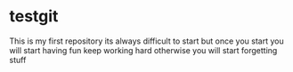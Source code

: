 # testgit
This is my first repository
its always difficult to start
but once you start you will start having fun
keep working hard otherwise you will start forgetting stuff
